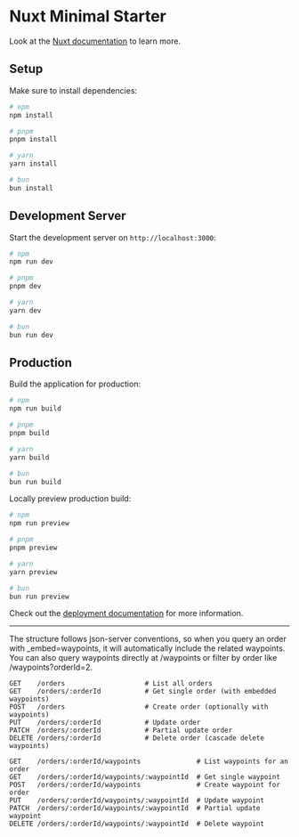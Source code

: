 # Nuxt Minimal Starter

Look at the [Nuxt documentation](https://nuxt.com/docs/getting-started/introduction) to learn more.

## Setup

Make sure to install dependencies:

```bash
# npm
npm install

# pnpm
pnpm install

# yarn
yarn install

# bun
bun install
```

## Development Server

Start the development server on `http://localhost:3000`:

```bash
# npm
npm run dev

# pnpm
pnpm dev

# yarn
yarn dev

# bun
bun run dev
```

## Production

Build the application for production:

```bash
# npm
npm run build

# pnpm
pnpm build

# yarn
yarn build

# bun
bun run build
```

Locally preview production build:

```bash
# npm
npm run preview

# pnpm
pnpm preview

# yarn
yarn preview

# bun
bun run preview
```

Check out the [deployment documentation](https://nuxt.com/docs/getting-started/deployment) for more information.

---

The structure follows json-server conventions, so when you query an order with \_embed=waypoints, it will automatically include the related waypoints. You can also query waypoints directly at /waypoints or filter by order like /waypoints?orderId=2.

```
GET    /orders                    # List all orders
GET    /orders/:orderId           # Get single order (with embedded waypoints)
POST   /orders                    # Create order (optionally with waypoints)
PUT    /orders/:orderId           # Update order
PATCH  /orders/:orderId           # Partial update order
DELETE /orders/:orderId           # Delete order (cascade delete waypoints)

GET    /orders/:orderId/waypoints              # List waypoints for an order
GET    /orders/:orderId/waypoints/:waypointId  # Get single waypoint
POST   /orders/:orderId/waypoints              # Create waypoint for order
PUT    /orders/:orderId/waypoints/:waypointId  # Update waypoint
PATCH  /orders/:orderId/waypoints/:waypointId  # Partial update waypoint
DELETE /orders/:orderId/waypoints/:waypointId  # Delete waypoint
```
